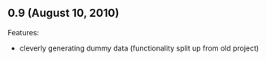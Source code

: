 ## 0.9 (August 10, 2010)

Features:
  - cleverly generating dummy data (functionality split up from old project)

